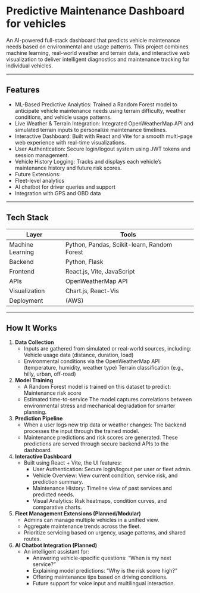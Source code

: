 # Predictive Maintenance Dashboard for vehicles


An AI-powered full-stack dashboard that predicts vehicle maintenance needs based on environmental and usage patterns. This project combines machine learning, real-world weather and terrain data, and interactive web visualization to deliver intelligent diagnostics and maintenance tracking for individual vehicles.

---

## Features

- ML-Based Predictive Analytics: Trained a Random Forest model to anticipate vehicle maintenance needs using terrain difficulty, weather conditions, and vehicle usage patterns.
- Live Weather & Terrain Integration: Integrated OpenWeatherMap API and simulated terrain inputs to personalize maintenance timelines.
- Interactive Dashboard: Built with React and Vite for a smooth multi-page web experience with real-time visualizations.
- User Authentication: Secure login/logout system using JWT tokens and session management.
- Vehicle History Logging: Tracks and displays each vehicle’s maintenance history and future risk scores.
- Future Extensions:
- Fleet-level analytics
- AI chatbot for driver queries and support
- Integration with GPS and OBD data

---

## Tech Stack

| Layer | Tools |
|------|-------|
| Machine Learning | Python, Pandas, Scikit-learn, Random Forest |
| Backend | Python, Flask |
| Frontend | React.js, Vite, JavaScript |
| APIs | OpenWeatherMap API |
| Visualization | Chart.js, React-Vis |
| Deployment |(AWS)|

---
## How It Works
1. **Data Collection**
   - Inputs are gathered from simulated or real-world sources, including:
Vehicle usage data (distance, duration, load)
   - Environmental conditions via the OpenWeatherMap API (temperature, humidity, weather type)
Terrain classification (e.g., hilly, urban, off-road)
2. **Model Training**
   - A Random Forest model is trained on this dataset to predict:
Maintenance risk score
   - Estimated time-to-service
The model captures correlations between environmental stress and mechanical degradation for smarter planning.
3. **Prediction Pipeline**
   - When a user logs new trip data or weather changes:
The backend processes the input through the trained model.
   - Maintenance predictions and risk scores are generated.
These predictions are served through secure backend APIs to the dashboard.
4. **Interactive Dashboard**
   - Built using React + Vite, the UI features:
     - User Authentication: Secure login/logout per user or fleet admin.
     - Vehicle Overview: View current condition, service risk, and prediction summary.
     - Maintenance History: Timeline view of past services and predicted needs.
     - Visual Analytics: Risk heatmaps, condition curves, and comparative charts.
5. **Fleet Management Extensions (Planned/Modular)**
   - Admins can manage multiple vehicles in a unified view.
   - Aggregate maintenance trends across the fleet.
   - Prioritize servicing based on urgency, usage patterns, and shared routes.
6. **AI Chatbot Integration (Planned)**
   - An intelligent assistant for:
     - Answering vehicle-specific questions: “When is my next service?”
     - Explaining model predictions: “Why is the risk score high?”
     - Offering maintenance tips based on driving conditions.
     - Future support for voice input and multilingual interaction.





